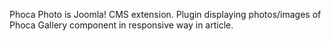 Phoca Photo is Joomla! CMS extension. Plugin displaying photos/images of Phoca Gallery component in responsive way in article.